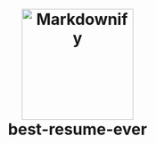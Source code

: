 <h1 align="center">
  <br>
  <a href="https://github.com/salomonelli/best-resume-ever">
  <img src="" alt="Markdownify" width="200"></a>
  <br>
  best-resume-ever
  <br>
</h1>
